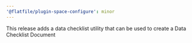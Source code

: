 ```yaml
---
'@flatfile/plugin-space-configure': minor
---
```


This release adds a data checklist utility that can be used to create a Data Checklist Document
